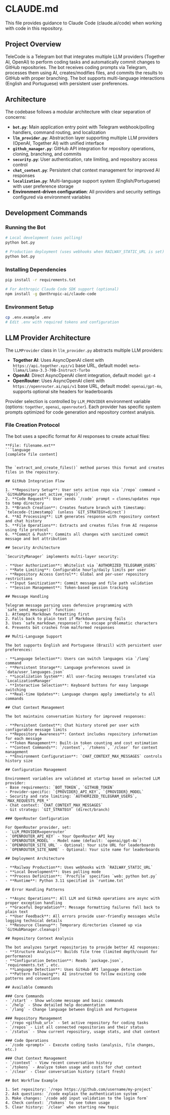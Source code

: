 # CLAUDE.md

This file provides guidance to Claude Code (claude.ai/code) when working with code in this repository.

## Project Overview

TeleCode is a Telegram bot that integrates multiple LLM providers (Together AI, OpenAI) to perform coding tasks and automatically commit changes to GitHub repositories. The bot receives coding prompts via Telegram, processes them using AI, creates/modifies files, and commits the results to GitHub with proper branching. The bot supports multi-language interactions (English and Portuguese) with persistent user preferences.

## Architecture

The codebase follows a modular architecture with clear separation of concerns:

- **`bot.py`**: Main application entry point with Telegram webhook/polling handlers, command routing, and localization
- **`llm_provider.py`**: Abstraction layer supporting multiple LLM providers (OpenAI, Together AI) with unified interface  
- **`github_manager.py`**: GitHub API integration for repository operations, cloning, branching, and commits
- **`security.py`**: User authentication, rate limiting, and repository access control
- **`chat_context.py`**: Persistent chat context management for improved AI responses
- **`localization.py`**: Multi-language support system (English/Portuguese) with user preference storage
- **Environment-driven configuration**: All providers and security settings configured via environment variables

## Development Commands

### Running the Bot
```bash
# Local development (uses polling)
python bot.py

# Production deployment (uses webhooks when RAILWAY_STATIC_URL is set)
python bot.py
```

### Installing Dependencies
```bash
pip install -r requirements.txt

# For Anthropic Claude Code SDK support (optional)
npm install -g @anthropic-ai/claude-code
```

### Environment Setup
```bash
cp .env.example .env
# Edit .env with required tokens and configuration
```

## LLM Provider Architecture

The `LLMProvider` class in `llm_provider.py` abstracts multiple LLM providers:

- **Together AI**: Uses AsyncOpenAI client with `https://api.together.xyz/v1` base URL, default model: `meta-llama/Llama-3.3-70B-Instruct-Turbo`
- **OpenAI**: Direct AsyncOpenAI client integration, default model: `gpt-4`
- **OpenRouter**: Uses AsyncOpenAI client with `https://openrouter.ai/api/v1` base URL, default model: `openai/gpt-4o`, supports optional site headers for leaderboards

Provider selection is controlled by `LLM_PROVIDER` environment variable (options: `together`, `openai`, `openrouter`). Each provider has specific system prompts optimized for code generation and repository context analysis.

### File Creation Protocol

The bot uses a specific format for AI responses to create actual files:

```
**File: filename.ext**
```language
[complete file content]
```
```

The `extract_and_create_files()` method parses this format and creates files in the repository.

## GitHub Integration Flow

1. **Repository Setup**: User sets active repo via `/repo` command → `GitHubManager.set_active_repo()`
2. **Code Request**: User sends `/code` prompt → clones/updates repo to temp directory  
3. **Branch Creation**: Creates feature branch with timestamp: `telecode-{timestamp}` (unless `GIT_STRATEGY=direct`)
4. **AI Processing**: LLM generates response with repository context and chat history
5. **File Operations**: Extracts and creates files from AI response using file protocol
6. **Commit & Push**: Commits all changes with sanitized commit message and bot attribution

## Security Architecture

`SecurityManager` implements multi-layer security:

- **User Authorization**: Whitelist via `AUTHORIZED_TELEGRAM_USERS`
- **Rate Limiting**: Configurable hourly/daily limits per user
- **Repository Access Control**: Global and per-user repository restrictions
- **Input Sanitization**: Commit message and file path validation
- **Session Management**: Token-based session tracking

## Message Handling

Telegram message parsing uses defensive programming with `safe_send_message()` function:
1. Attempts Markdown formatting first
2. Falls back to plain text if Markdown parsing fails
3. Uses `safe_markdown_response()` to escape problematic characters
4. Prevents bot crashes from malformed responses

## Multi-Language Support

The bot supports English and Portuguese (Brazil) with persistent user preferences:

- **Language Selection**: Users can switch languages via `/lang` command
- **Persistent Storage**: Language preferences saved in `data/user_languages.json`
- **Localization System**: All user-facing messages translated via `LocalizationManager`
- **Interactive Selection**: Keyboard buttons for easy language switching
- **Real-time Updates**: Language changes apply immediately to all commands

## Chat Context Management

The bot maintains conversation history for improved responses:

- **Persistent Context**: Chat history stored per user with configurable message limits
- **Repository Awareness**: Context includes repository information for each message
- **Token Management**: Built-in token counting and cost estimation
- **Context Commands**: `/context`, `/tokens`, `/clear` for context management
- **Environment Configuration**: `CHAT_CONTEXT_MAX_MESSAGES` controls history size

## Configuration Management

Environment variables are validated at startup based on selected LLM provider:
- Base requirements: `BOT_TOKEN`, `GITHUB_TOKEN`
- Provider-specific: `{PROVIDER}_API_KEY`, `{PROVIDER}_MODEL`
- Security and rate limiting: `AUTHORIZED_TELEGRAM_USERS`, `MAX_REQUESTS_PER_*`
- Chat context: `CHAT_CONTEXT_MAX_MESSAGES`
- Git strategy: `GIT_STRATEGY` (direct/branch)

### OpenRouter Configuration

For OpenRouter provider, set:
- `LLM_PROVIDER=openrouter`
- `OPENROUTER_API_KEY` - Your OpenRouter API key
- `OPENROUTER_MODEL` - Model name (default: `openai/gpt-4o`)
- `OPENROUTER_SITE_URL` - Optional: Your site URL for leaderboards
- `OPENROUTER_SITE_NAME` - Optional: Your site name for leaderboards

## Deployment Architecture

- **Railway Production**: Uses webhooks with `RAILWAY_STATIC_URL`
- **Local Development**: Uses polling mode
- **Process Definition**: `Procfile` specifies `web: python bot.py`
- **Runtime**: Python 3.11 specified in `runtime.txt`

## Error Handling Patterns

- **Async Operations**: All LLM and GitHub operations are async with proper exception handling
- **Graceful Degradation**: Message formatting failures fall back to plain text
- **User Feedback**: All errors provide user-friendly messages while logging technical details
- **Resource Cleanup**: Temporary directories cleaned up via `GitHubManager.cleanup()`

## Repository Context Analysis

The bot analyzes target repositories to provide better AI responses:
- **Structure Analysis**: Builds file tree (limited depth/count for performance)
- **Configuration Detection**: Reads `package.json`, `requirements.txt`, etc.
- **Language Detection**: Uses GitHub API language detection
- **Pattern Following**: AI instructed to follow existing code patterns and conventions

## Available Commands

### Core Commands
- `/start` - Show welcome message and basic commands
- `/help` - Show detailed help documentation
- `/lang` - Change language between English and Portuguese

### Repository Management
- `/repo <github_url>` - Set active repository for coding tasks
- `/repos` - List all connected repositories and their status
- `/status` - Show current repository, usage stats, and chat context

### Code Operations
- `/code <prompt>` - Execute coding tasks (analysis, file changes, etc.)

### Chat Context Management
- `/context` - View recent conversation history
- `/tokens` - Analyze token usage and costs for chat context
- `/clear` - Clear conversation history (start fresh)

## Bot Workflow Example

1. Set repository: `/repo https://github.com/username/my-project`
2. Ask questions: `/code explain the authentication system`  
3. Make changes: `/code add input validation to the login form`
4. Check context: `/tokens` to see token usage
5. Clear history: `/clear` when starting new topic